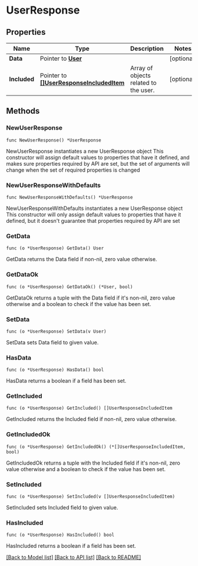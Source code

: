 # UserResponse

## Properties

Name | Type | Description | Notes
------------ | ------------- | ------------- | -------------
**Data** | Pointer to [**User**](User.md) |  | [optional] 
**Included** | Pointer to [**[]UserResponseIncludedItem**](UserResponseIncludedItem.md) | Array of objects related to the user. | [optional] 

## Methods

### NewUserResponse

`func NewUserResponse() *UserResponse`

NewUserResponse instantiates a new UserResponse object
This constructor will assign default values to properties that have it defined,
and makes sure properties required by API are set, but the set of arguments
will change when the set of required properties is changed

### NewUserResponseWithDefaults

`func NewUserResponseWithDefaults() *UserResponse`

NewUserResponseWithDefaults instantiates a new UserResponse object
This constructor will only assign default values to properties that have it defined,
but it doesn't guarantee that properties required by API are set

### GetData

`func (o *UserResponse) GetData() User`

GetData returns the Data field if non-nil, zero value otherwise.

### GetDataOk

`func (o *UserResponse) GetDataOk() (*User, bool)`

GetDataOk returns a tuple with the Data field if it's non-nil, zero value otherwise
and a boolean to check if the value has been set.

### SetData

`func (o *UserResponse) SetData(v User)`

SetData sets Data field to given value.

### HasData

`func (o *UserResponse) HasData() bool`

HasData returns a boolean if a field has been set.

### GetIncluded

`func (o *UserResponse) GetIncluded() []UserResponseIncludedItem`

GetIncluded returns the Included field if non-nil, zero value otherwise.

### GetIncludedOk

`func (o *UserResponse) GetIncludedOk() (*[]UserResponseIncludedItem, bool)`

GetIncludedOk returns a tuple with the Included field if it's non-nil, zero value otherwise
and a boolean to check if the value has been set.

### SetIncluded

`func (o *UserResponse) SetIncluded(v []UserResponseIncludedItem)`

SetIncluded sets Included field to given value.

### HasIncluded

`func (o *UserResponse) HasIncluded() bool`

HasIncluded returns a boolean if a field has been set.


[[Back to Model list]](../README.md#documentation-for-models) [[Back to API list]](../README.md#documentation-for-api-endpoints) [[Back to README]](../README.md)


